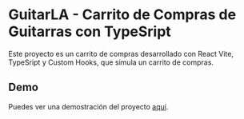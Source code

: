 # GuitarLA - Carrito de Compras de Guitarras con TypeSript

Este proyecto es un carrito de compras desarrollado con React Vite, TypeSript y Custom Hooks, que simula un carrito de compras.

## Demo

Puedes ver una demostración del proyecto [aquí](https://guitarlaarg.netlify.app/).


